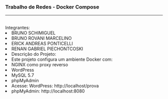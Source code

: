 <h3>Trabalho de Redes - Docker Compose</h3>
<hr></hr>
<br>
Integrantes:
<br>
<li>BRUNO SCHIMIGUEL
<li>BRUNO ROVANI MARCELINO
<li>ERICK ANDREAS PONTICELLI
<li>RENAN GABRIEL PIECHONTCOSKI
<li>Descrição do Projeto:
<li>Este projeto configura um ambiente Docker com:
</hr>
  <br>
<li>NGINX como proxy reverso
<li>WordPress
<li>MySQL 5.7
<li>phpMyAdmin
<li>Acesse: WordPress: http://localhost/prova
<li>phpMyAdmin: http://localhost:8080
